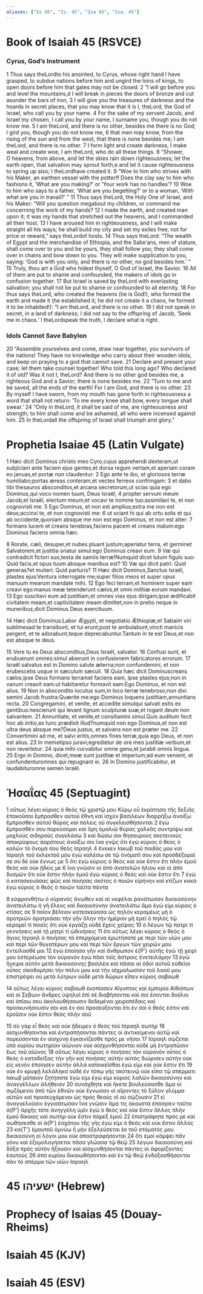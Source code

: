 ```yaml
---
aliases: ["Is 45", "Is. 45", "Isa 45", "Isa. 45"]
---
```



# Book of Isaiah 45 (RSVCE)

### Cyrus, God’s Instrument
1 Thus says theLordto his anointed, to Cyrus, whose right hand I have grasped, to subdue nations before him and ungird the loins of kings, to open doors before him that gates may not be closed:
2 “I will go before you and level the mountains,d I will break in pieces the doors of bronze and cut asunder the bars of iron,
3 I will give you the treasures of darkness and the hoards in secret places, that you may know that it is I, theLord, the God of Israel, who call you by your name.
4 For the sake of my servant Jacob, and Israel my chosen, I call you by your name, I surname you, though you do not know me.
5 I am theLord, and there is no other, besides me there is no God; I gird you, though you do not know me,
6 that men may know, from the rising of the sun and from the west, that there is none besides me; I am theLord, and there is no other.
7 I form light and create darkness, I make weal and create woe, I am theLord, who do all these things.
8 “Shower, O heavens, from above, and let the skies rain down righteousness; let the earth open, that salvation may sprout forth,e and let it cause righteousness to spring up also; I theLordhave created it.
9 “Woe to him who strives with his Maker, an earthen vessel with the potter!f Does the clay say to him who fashions it, ‘What are you making?’ or ‘Your work has no handles’?
10 Woe to him who says to a father, ‘What are you begetting?’ or to a woman, ‘With what are you in travail?’ ”
11 Thus says theLord, the Holy One of Israel, and his Maker: “Will you question megabout my children, or command me concerning the work of my hands?
12 I made the earth, and created man upon it; it was my hands that stretched out the heavens, and I commanded all their host.
13 I have aroused him in righteousness, and I will make straight all his ways; he shall build my city and set my exiles free, not for price or reward,” says theLordof hosts.
14 Thus says theLord: “The wealth of Egypt and the merchandise of Ethiopia, and the Sabeʹans, men of stature, shall come over to you and be yours, they shall follow you; they shall come over in chains and bow down to you. They will make supplication to you, saying: ‘God is with you only, and there is no other, no god besides him.’ ”
15 Truly, thou art a God who hidest thyself, O God of Israel, the Savior.
16 All of them are put to shame and confounded, the makers of idols go in confusion together.
17 But Israel is saved by theLord with everlasting salvation; you shall not be put to shame or confounded to all eternity.
18 For thus says theLord, who created the heavens (he is God!), who formed the earth and made it (he established it; he did not create it a chaos, he formed it to be inhabited!): “I am theLord, and there is no other.
19 I did not speak in secret, in a land of darkness; I did not say to the offspring of Jacob, ‘Seek me in chaos.’ I theLordspeak the truth, I declare what is right.
### Idols Cannot Save Babylon
20 “Assemble yourselves and come, draw near together, you survivors of the nations! They have no knowledge who carry about their wooden idols, and keep on praying to a god that cannot save.
21 Declare and present your case; let them take counsel together! Who told this long ago? Who declared it of old? Was it not I, theLord? And there is no other god besides me, a righteous God and a Savior; there is none besides me.
22 “Turn to me and be saved, all the ends of the earth! For I am God, and there is no other.
23 By myself I have sworn, from my mouth has gone forth in righteousness a word that shall not return: ‘To me every knee shall bow, every tongue shall swear.’
24 “Only in theLord, it shall be said of me, are righteousness and strength; to him shall come and be ashamed, all who were incensed against him.
25 In theLordall the offspring of Israel shall triumph and glory.”


# Prophetia Isaiae 45 (Latin Vulgate)

1 Hæc dicit Dominus christo meo Cyro,cujus apprehendi dexteram,ut subjiciam ante faciem ejus gentes,et dorsa regum vertam,et aperiam coram eo januas,et portæ non claudentur:
2 Ego ante te ibo, et gloriosos terræ humiliabo;portas æreas conteram,et vectes ferreos confringam:
3 et dabo tibi thesauros absconditos,et arcana secretorum,ut scias quia ego Dominus,qui voco nomen tuum, Deus Israël,
4 propter servum meum Jacob,et Israël, electum meum;et vocavi te nomine tuo:assimilavi te, et non cognovisti me.
5 Ego Dominus, et non est amplius;extra me non est deus;accinxi te, et non cognovisti me:
6 ut sciant hi qui ab ortu solis et qui ab occidente,quoniam absque me non est:ego Dominus, et non est alter:
7 formans lucem et creans tenebras,faciens pacem et creans malum:ego Dominus faciens omnia hæc.

8 Rorate, cæli, desuper,et nubes pluant justum;aperiatur terra, et germinet Salvatorem,et justitia oriatur simul:ego Dominus creavi eum.
9 Væ qui contradicit fictori suo,testa de samiis terræ!Numquid dicet lutum figulo suo: Quid facis,et opus tuum absque manibus est?
10 Væ qui dicit patri: Quid generas?et mulieri: Quid parturis?
11 Hæc dicit Dominus,Sanctus Israël, plastes ejus:Ventura interrogate me;super filios meos et super opus manuum mearum mandate mihi.
12 Ego feci terram,et hominem super eam creavi ego:manus meæ tetenderunt cælos,et omni militiæ eorum mandavi.
13 Ego suscitavi eum ad justitiam,et omnes vias ejus dirigam;ipse ædificabit civitatem meam,et captivitatem meam dimittet,non in pretio neque in muneribus,dicit Dominus Deus exercituum.

14 Hæc dicit Dominus:Labor Ægypti, et negotiatio Æthiopiæ,et Sabaim viri sublimesad te transibunt, et tui erunt;post te ambulabunt,vincti manicis pergent, et te adorabunt,teque deprecabuntur.Tantum in te est Deus,et non est absque te deus.

15 Vere tu es Deus absconditus,Deus Israël, salvator.
16 Confusi sunt, et erubuerunt omnes:simul abierunt in confusionem fabricatores errorum.
17 Israël salvatus est in Domino salute æterna;non confundemini, et non erubescetis usque in sæculum sæculi.
18 Quia hæc dicit Dominuscreans cælos,ipse Deus formans terramet faciens eam, ipse plastes ejus;non in vanum creavit eam:ut habitaretur formavit eam:Ego Dominus, et non est alius.
19 Non in abscondito locutus sum,in loco terræ tenebroso;non dixi semini Jacob frustra:Quærite me:ego Dominus loquens justitiam,annuntians recta.
20 Congregamini, et venite, et accedite simulqui salvati estis ex gentibus:nescierunt qui levant lignum sculpturæ suæ,et rogant deum non salvantem.
21 Annuntiate, et venite,et consiliamini simul.Quis auditum fecit hoc ab initio,ex tunc prædixit illud?numquid non ego Dominus,et non est ultra deus absque me?Deus justus, et salvans non est præter me.
22 Convertimini ad me, et salvi eritis,omnes fines terræ,quia ego Deus, et non est alius.
23 In memetipso juravi;egredietur de ore meo justitiæ verbum,et non revertetur:
24 quia mihi curvabitur omne genu,et jurabit omnis lingua.
25 Ergo in Domino, dicet,meæ sunt justitiæ et imperium;ad eum venient, et confundenturomnes qui repugnant ei.
26 In Domino justificabitur, et laudabituromne semen Israël.


# Ἠσαΐας 45 (Septuagint)

1 οὕτως λέγει κύριος ὁ θεὸς τῷ χριστῷ μου Κύρῳ οὗ ἐκράτησα τῆς δεξιᾶς ἐπακοῦσαι ἔμπροσθεν αὐτοῦ ἔθνη καὶ ἰσχὺν βασιλέων διαρρήξω ἀνοίξω ἔμπροσθεν αὐτοῦ θύρας καὶ πόλεις οὐ συγκλεισθήσονται
2 ἐγὼ ἔμπροσθέν σου πορεύσομαι καὶ ὄρη ὁμαλιῶ θύρας χαλκᾶς συντρίψω καὶ μοχλοὺς σιδηροῦς συγκλάσω
3 καὶ δώσω σοι θησαυροὺς σκοτεινούς ἀποκρύφους ἀοράτους ἀνοίξω σοι ἵνα γνῷς ὅτι ἐγὼ κύριος ὁ θεὸς ὁ καλῶν τὸ ὄνομά σου θεὸς Ισραηλ
4 ἕνεκεν Ιακωβ τοῦ παιδός μου καὶ Ισραηλ τοῦ ἐκλεκτοῦ μου ἐγὼ καλέσω σε τῷ ὀνόματί σου καὶ προσδέξομαί σε σὺ δὲ οὐκ ἔγνως με
5 ὅτι ἐγὼ κύριος ὁ θεός καὶ οὐκ ἔστιν ἔτι πλὴν ἐμοῦ θεός καὶ οὐκ ᾔδεις με
6 ἵνα γνῶσιν οἱ ἀπὸ ἀνατολῶν ἡλίου καὶ οἱ ἀπὸ δυσμῶν ὅτι οὐκ ἔστιν πλὴν ἐμοῦ ἐγὼ κύριος ὁ θεός καὶ οὐκ ἔστιν ἔτι
7 ἐγὼ ὁ κατασκευάσας φῶς καὶ ποιήσας σκότος ὁ ποιῶν εἰρήνην καὶ κτίζων κακά ἐγὼ κύριος ὁ θεὸς ὁ ποιῶν ταῦτα πάντα

8 εὐφρανθήτω ὁ οὐρανὸς ἄνωθεν καὶ αἱ νεφέλαι ῥανάτωσαν δικαιοσύνην ἀνατειλάτω ἡ γῆ ἔλεος καὶ δικαιοσύνην ἀνατειλάτω ἅμα ἐγώ εἰμι κύριος ὁ κτίσας σε
9 ποῖον βέλτιον κατεσκεύασα ὡς πηλὸν κεραμέως μὴ ὁ ἀροτριῶν ἀροτριάσει τὴν γῆν ὅλην τὴν ἡμέραν μὴ ἐρεῖ ὁ πηλὸς τῷ κεραμεῖ τί ποιεῖς ὅτι οὐκ ἐργάζῃ οὐδὲ ἔχεις χεῖρας
10 ὁ λέγων τῷ πατρί τί γεννήσεις καὶ τῇ μητρί τί ὠδινήσεις
11 ὅτι οὕτως λέγει κύριος ὁ θεὸς ὁ ἅγιος Ισραηλ ὁ ποιήσας τὰ ἐπερχόμενα ἐρωτήσατέ με περὶ τῶν υἱῶν μου καὶ περὶ τῶν θυγατέρων μου καὶ περὶ τῶν ἔργων τῶν χειρῶν μου ἐντείλασθέ μοι
12 ἐγὼ ἐποίησα γῆν καὶ ἄνθρωπον ἐ{P'} αὐτῆς ἐγὼ τῇ χειρί μου ἐστερέωσα τὸν οὐρανόν ἐγὼ πᾶσι τοῖς ἄστροις ἐνετειλάμην
13 ἐγὼ ἤγειρα αὐτὸν μετὰ δικαιοσύνης βασιλέα καὶ πᾶσαι αἱ ὁδοὶ αὐτοῦ εὐθεῖαι οὗτος οἰκοδομήσει τὴν πόλιν μου καὶ τὴν αἰχμαλωσίαν τοῦ λαοῦ μου ἐπιστρέψει οὐ μετὰ λύτρων οὐδὲ μετὰ δώρων εἶπεν κύριος σαβαωθ

14 οὕτως λέγει κύριος σαβαωθ ἐκοπίασεν Αἴγυπτος καὶ ἐμπορία Αἰθιόπων καὶ οἱ Σεβωιν ἄνδρες ὑψηλοὶ ἐπὶ σὲ διαβήσονται καὶ σοὶ ἔσονται δοῦλοι καὶ ὀπίσω σου ἀκολουθήσουσιν δεδεμένοι χειροπέδαις καὶ προσκυνήσουσίν σοι καὶ ἐν σοὶ προσεύξονται ὅτι ἐν σοὶ ὁ θεός ἐστιν καὶ ἐροῦσιν οὐκ ἔστιν θεὸς πλὴν σοῦ

15 σὺ γὰρ εἶ θεός καὶ οὐκ ᾔδειμεν ὁ θεὸς τοῦ Ισραηλ σωτήρ
16 αἰσχυνθήσονται καὶ ἐντραπήσονται πάντες οἱ ἀντικείμενοι αὐτῷ καὶ πορεύσονται ἐν αἰσχύνῃ ἐγκαινίζεσθε πρός με νῆσοι
17 Ισραηλ σῴζεται ὑπὸ κυρίου σωτηρίαν αἰώνιον οὐκ αἰσχυνθήσονται οὐδὲ μὴ ἐντραπῶσιν ἕως τοῦ αἰῶνος
18 οὕτως λέγει κύριος ὁ ποιήσας τὸν οὐρανόν οὗτος ὁ θεὸς ὁ καταδείξας τὴν γῆν καὶ ποιήσας αὐτήν αὐτὸς διώρισεν αὐτήν οὐκ εἰς κενὸν ἐποίησεν αὐτὴν ἀλλὰ κατοικεῖσθαι ἐγώ εἰμι καὶ οὐκ ἔστιν ἔτι
19 οὐκ ἐν κρυφῇ λελάληκα οὐδὲ ἐν τόπῳ γῆς σκοτεινῷ οὐκ εἶπα τῷ σπέρματι Ιακωβ μάταιον ζητήσατε ἐγώ εἰμι ἐγώ εἰμι κύριος λαλῶν δικαιοσύνην καὶ ἀναγγέλλων ἀλήθειαν
20 συνάχθητε καὶ ἥκετε βουλεύσασθε ἅμα οἱ σῳζόμενοι ἀπὸ τῶν ἐθνῶν οὐκ ἔγνωσαν οἱ αἴροντες τὸ ξύλον γλύμμα αὐτῶν καὶ προσευχόμενοι ὡς πρὸς θεούς οἳ οὐ σῴζουσιν
21 εἰ ἀναγγελοῦσιν ἐγγισάτωσαν ἵνα γνῶσιν ἅμα τίς ἀκουστὰ ἐποίησεν ταῦτα ἀ{P'} ἀρχῆς τότε ἀνηγγέλη ὑμῖν ἐγὼ ὁ θεός καὶ οὐκ ἔστιν ἄλλος πλὴν ἐμοῦ δίκαιος καὶ σωτὴρ οὐκ ἔστιν πάρεξ ἐμοῦ
22 ἐπιστράφητε πρός με καὶ σωθήσεσθε οἱ ἀ{P'} ἐσχάτου τῆς γῆς ἐγώ εἰμι ὁ θεός καὶ οὐκ ἔστιν ἄλλος
23 κα{T'} ἐμαυτοῦ ὀμνύω ἦ μὴν ἐξελεύσεται ἐκ τοῦ στόματός μου δικαιοσύνη οἱ λόγοι μου οὐκ ἀποστραφήσονται
24 ὅτι ἐμοὶ κάμψει πᾶν γόνυ καὶ ἐξομολογήσεται πᾶσα γλῶσσα τῷ θεῷ
25 λέγων δικαιοσύνη καὶ δόξα πρὸς αὐτὸν ἥξουσιν καὶ αἰσχυνθήσονται πάντες οἱ ἀφορίζοντες ἑαυτούς
26 ἀπὸ κυρίου δικαιωθήσονται καὶ ἐν τῷ θεῷ ἐνδοξασθήσονται πᾶν τὸ σπέρμα τῶν υἱῶν Ισραηλ


# 45 ישעיהו (Hebrew)


# Prophecy of Isaias 45 (Douay-Rheims)


# Isaiah 45 (KJV)


# Isaiah 45 (ESV)

